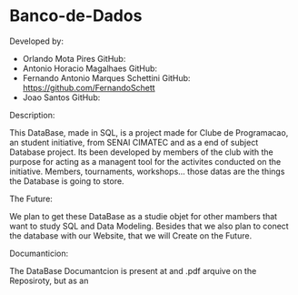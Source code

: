 # Banco-de-Dados

Developed by:
- Orlando Mota Pires GitHub:
- Antonio Horacio Magalhaes GitHub:
- Fernando Antonio Marques Schettini GitHub: https://github.com/FernandoSchett
- Joao Santos GitHub:

Description:

This DataBase, made in SQL, is a project made for Clube de Programacao, an student initiative, from SENAI CIMATEC and as a end of subject Database project.
Its been developed by members of the club with the purpose for acting as a managent tool for the activites conducted on the initiative.
Members, tournaments, workshops... those datas are the things the Database is going to store.


The Future:

We plan to get these DataBase as a studie objet for other mambers that want to study SQL and Data Modeling. 
Besides that we also plan to conect the database with our Website, that we will Create on the Future. 

Documanticion:

The DataBase Documantcion is present at and .pdf arquive on the Reposiroty, but as an 

